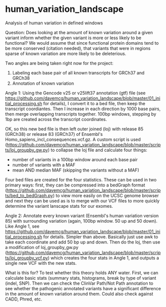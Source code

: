 # human_variation_landscape
Analysis of human variation in defined windows

Question: Does looking at the amount of known variation around a given variant inform whether the given variant is more or less likely to be functional? We would assume that since functional protein domains tend to be more conserved (citation needed), that variants that were in regions sparse of known variation are more likely to be deleterious. 

Two angles are being taken right now for the project:

1. Labeling each base pair of all known transcripts for GRCh37 and GRCh38
2. Annotation of known variation

Angle 1:
Using the Gencode v25 or v25lift37 annotation (gtf) file (see https://github.com/davemcg/human_variation_landscape/blob/master/01_initial_processing.sh for details), I convert it to a bed file, then keep the transcript coordiantes. Then I increase in each direction by 1000 base pairs, then merge overlapping transcripts together. 100bp windows, stepping by 1bp are created across the transcript coordinates. 

OK, so this new bed file is then left outer joined (loj) with release 85 (GRCh38) or release 83 (GRCh37) of Ensembl's Homo_sapiens_incl_consequences.vcf.gz. A custom script is used (https://github.com/davemcg/human_variation_landscape/blob/master/scripts/loj_groupby_gw.py) to collapse the loj file and calculate four things: 

- number of variants in a 100bp window around each base pair
- number of variants with a MAF
- mean AND median MAF (skipping the variants without a MAF)

Four bed files are created for the four statistics. These can be used in two primary ways: first, they can be compressed into a bedGraph format (https://github.com/davemcg/human_variation_landscape/blob/master/scripts/bed_to_bedGraph.py) to view more easily on the UCSC genome browser and next they can be used as is to merge with our VCF files to more quickly determine the variant lanscape stats for our exomes. 

Angle 2:
Annotate every known variant (Ensembl's human variation version 85) with surrounding variation (again, 100bp window. 50 up and 50 down). Like Angle 1, see https://github.com/davemcg/human_variation_landscape/blob/master/01_initial_processing.sh for details. Simpler than above. Basically just use awk to take each coordinate and add 50 bp up and down. Then do the loj, then use a modification of loj_groupby_gw.py (https://github.com/davemcg/human_variation_landscape/blob/master/scripts/loj_groupby_vcf.py) which creates the four stats in Angle 1, and outputs a single new VCF with the new stats.

What is this for? To test whether this theory holds ANY water. First, we can calculate basic stats (summary stats, histograms, break by type of variant (indel, SNP). Then we can check the ClinVar Path/Not Path annotation to see whether the pathogenic annotated variants have a significant difference in the amount of known variation around them. Could also check against CADD, Phred, etc. 

